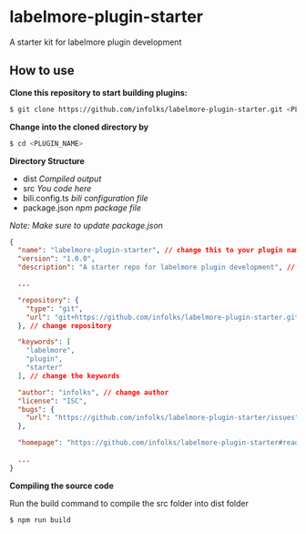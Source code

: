 # labelmore-plugin-starter

A starter kit for labelmore plugin development

## How to use

**Clone this repository to start building plugins:**

```bash
$ git clone https://github.com/infolks/labelmore-plugin-starter.git <PLUGIN_NAME>
```

**Change into the cloned directory by**

```bash
$ cd <PLUGIN_NAME>
```

**Directory Structure**

- dist *Compiled output*
- src *You code here*
- bili.config.ts *bili configuration file*
- package.json *npm package file*

*Note: Make sure to update package.json*

```json
{
  "name": "labelmore-plugin-starter", // change this to your plugin name
  "version": "1.0.0",
  "description": "A starter repo for labelmore plugin development", // change the description

  ...

  "repository": {
    "type": "git",
    "url": "git+https://github.com/infolks/labelmore-plugin-starter.git"
  }, // change repository

  "keywords": [
    "labelmore",
    "plugin",
    "starter"
  ], // change the keywords

  "author": "infolks", // change author
  "license": "ISC",
  "bugs": {
    "url": "https://github.com/infolks/labelmore-plugin-starter/issues" // change url
  },

  "homepage": "https://github.com/infolks/labelmore-plugin-starter#readme", // change home page
  
  ...
}

```

**Compiling the source code**

Run the build command to compile the src folder into dist folder

```
$ npm run build
```